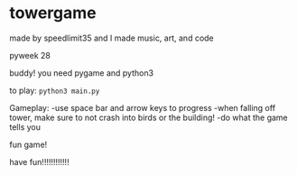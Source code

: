 # towergame
made by speedlimit35 and I made music, art, and code

pyweek 28

buddy!
you need pygame and python3

to play:
```python3 main.py```

Gameplay:
	-use space bar and arrow keys to progress
	-when falling off tower, make sure to not crash into birds or the building!
	-do what the game tells you


fun game!


have fun!!!!!!!!!!!!